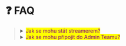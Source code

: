 # ❓ FAQ

> <details>
>
> <summary><mark style="color:purple;">Jak se mohu stát streamerem?</mark></summary>
>
> -> Založ si support-ticket&#x20;
>
> -> Napiš do něj, že by jsi se rád stal streamerem u nás&#x20;
>
> -> Pošli linky na tvé platformy
>
> </details>
>
>
>
> <details>
>
> <summary><mark style="color:purple;">Jak se mohu připojit do Admin Teamu?</mark></summary>
>
> Vyčkej na oznámení, ve kterém ti dáme informace a link na formulář, který budeš muset vyplnit
>
> </details>
